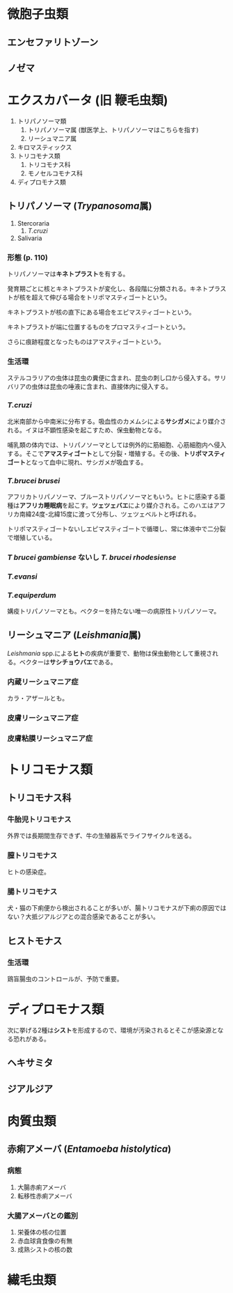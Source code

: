 # 微胞子虫類
## エンセファリトゾーン

## ノゼマ

# エクスカバータ (旧 鞭毛虫類)
1. トリパノソーマ類
    1. トリパノソーマ属 (獣医学上、トリパノソーマはこちらを指す)
    1. リーシュマニア属
1. キロマスティックス
1. トリコモナス類
    1. トリコモナス科
    1. モノセルコモナス科
1. ディプロモナス類

## トリパノソーマ (*Trypanosoma*属)
1. Stercoraria
    1. *T.cruzi*
1. Salivaria

### 形態 (p. 110)
トリパノソーマは**キネトプラスト**を有する。

発育期ごとに核とキネトプラストが変化し、各段階に分類される。キネトプラストが核を超えて伸びる場合をトリポマスティゴートという。

キネトプラストが核の直下にある場合をエピマスティゴートという。

キネトプラストが端に位置するものをプロマスティゴートという。

さらに痕跡程度となったものはアマスティゴートという。

### 生活環
ステルコラリアの虫体は昆虫の糞便に含まれ、昆虫の刺し口から侵入する。サリバリアの虫体は昆虫の唾液に含まれ、直接体内に侵入する。

### *T.cruzi*
北米南部から中南米に分布する。吸血性のカメムシによる**サシガメ**により媒介される。イヌは不顕性感染を起こすため、保虫動物となる。

哺乳類の体内では、トリパノソーマとしては例外的に筋細胞、心筋細胞内へ侵入する。そこで**アマスティゴート**として分裂・増殖する。その後、**トリポマスティゴート**となって血中に現れ、サシガメが吸血する。

### *T.brucei brusei*
アフリカトリパノソーマ、ブルーストリパノソーマともいう。ヒトに感染する亜種は**アフリカ睡眠病**を起こす。**ツェツェバエ**により媒介される。このハエはアフリカ南緯24度-北緯15度に渡って分布し、ツェツェベルトと呼ばれる。

トリポマスティゴートないしエピマスティゴートで循環し、常に体液中で二分裂で増殖している。

### *T brucei gambiense* ないし *T. brucei rhodesiense*

### *T.evansi*

### *T.equiperdum*
媾疫トリパノソーマとも。ベクターを持たない唯一の病原性トリパノソーマ。

## リーシュマニア (*Leishmania*属)
*Leishmania* spp.による**ヒト**の疾病が重要で、動物は保虫動物として重視される。ベクターは**サシチョウバエ**である。

### 内蔵リーシュマニア症 
カラ・アザールとも。

### 皮膚リーシュマニア症

### 皮膚粘膜リーシュマニア症

# トリコモナス類

## トリコモナス科

### 牛胎児トリコモナス
外界では長期間生存できず、牛の生殖器系でライフサイクルを送る。

### 膣トリコモナス
ヒトの感染症。

### 腸トリコモナス
犬・猫の下痢便から検出されることが多いが、腸トリコモナスが下痢の原因ではない？大抵ジアルジアとの混合感染であることが多い。

## ヒストモナス

### 生活環
鶏盲腸虫のコントロールが、予防で重要。

# ディプロモナス類

次に挙げる2種は**シスト**を形成するので、環境が汚染されるとそこが感染源となる恐れがある。

## ヘキサミタ

## ジアルジア

# 肉質虫類

## 赤痢アメーバ (*Entamoeba histolytica*)

### 病態
1. 大腸赤痢アメーバ
1. 転移性赤痢アメーバ

### 大腸アメーバとの鑑別
1. 栄養体の核の位置
1. 赤血球貪食像の有無
1. 成熟シストの核の数

# 繊毛虫類
